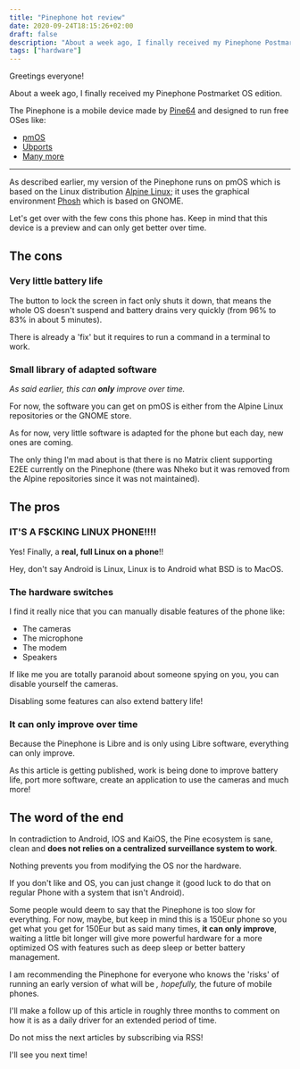 ```yaml
---
title: "Pinephone hot review"
date: 2020-09-24T18:15:26+02:00
draft: false
description: "About a week ago, I finally received my Pinephone Postmarket OS edition..."
tags: ["hardware"]
---
```


Greetings everyone!

About a week ago, I finally received my Pinephone Postmarket OS edition.

The Pinephone is a mobile device made by [Pine64](https://www.pine64.org/) and designed to run free OSes like:

- [pmOS](https://postmarketos.org/)
- [Ubports](https://ubports.com)
- [Many more](https://xnux.eu/p-boot-demo/)

---

As described earlier, my version of the Pinephone runs on pmOS which is based on the Linux distribution [Alpine Linux](https://alpinelinux.org/); it uses the graphical environment [Phosh](https://alpinelinux.org/) which is based on GNOME.

Let's get over with the few cons this phone has. Keep in mind that this device is a preview and can only get better over time.

## The cons

### Very little battery life

The button to lock the screen in fact only shuts it down, that means the whole OS doesn't suspend and battery drains very quickly (from 96% to 83% in about 5 minutes).

There is already a 'fix' but it requires to run a command in a terminal to work.

### Small library of adapted software

_As said earlier, this can **only** improve over time._

For now, the software you can get on pmOS is either from the Alpine Linux repositories or the GNOME store.

As for now, very little software is adapted for the phone but each day, new ones are coming.

The only thing I'm mad about is that there is no Matrix client supporting E2EE currently on the Pinephone (there was Nheko but it was removed from the Alpine repositories since it was not maintained).

## The pros

### IT'S A F$CKING LINUX PHONE!!!!

Yes! Finally, a **real, full Linux on a phone**!!

Hey, don't say Android is Linux, Linux is to Android what BSD is to MacOS.

### The hardware switches

I find it really nice that you can manually disable features of the phone like:

- The cameras
- The microphone
- The modem
- Speakers

If like me you are totally paranoid about someone spying on you, you can disable yourself the cameras.

Disabling some features can also extend battery life!

### It can only improve over time

Because the Pinephone is Libre and is only using Libre software, everything can only improve.

As this article is getting published, work is being done to improve battery life, port more software, create an application to use the cameras and much more!

## The word of the end

In contradiction to Android, IOS and KaiOS, the Pine ecosystem is sane, clean and **does not relies on a centralized surveillance system to work**.

Nothing prevents you from modifying the OS nor the hardware.

If you don't like and OS, you can just change it (good luck to do that on regular Phone with a system that isn't Android).

Some people would deem to say that the Pinephone is too slow for everything. For now, maybe, but keep in mind this is a 150Eur phone so you get what you get for 150Eur but as said many times, **it can only improve**, waiting a little bit longer will give more powerful hardware for a more optimized OS with features such as deep sleep or better battery management.

I am recommending the Pinephone for everyone who knows the 'risks' of running an early version of what will be _, hopefully,_ the future of mobile phones.

I'll make a follow up of this article in roughly three months to comment on how it is as a daily driver for an extended period of time.

Do not miss the next articles by subscribing via RSS!

I'll see you next time!
